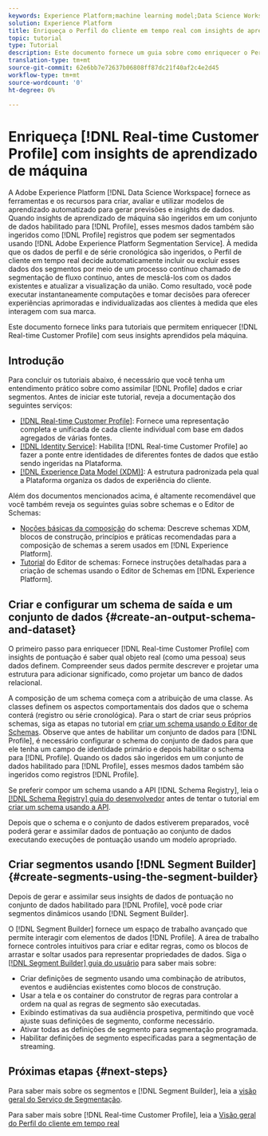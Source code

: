 ```yaml
---
keywords: Experience Platform;machine learning model;Data Science Workspace;Real-time Customer Profile;popular topics;machine learning insights
solution: Experience Platform
title: Enriqueça o Perfil do cliente em tempo real com insights de aprendizado de máquina
topic: tutorial
type: Tutorial
description: Este documento fornece um guia sobre como enriquecer o Perfil do cliente em tempo real com informações aprendidas pela máquina.
translation-type: tm+mt
source-git-commit: 62e6bb7e72637b06808ff87dc21f40af2c4e2d45
workflow-type: tm+mt
source-wordcount: '0'
ht-degree: 0%

---
```



# Enriqueça [!DNL Real-time Customer Profile] com insights de aprendizado de máquina

A Adobe Experience Platform [!DNL Data Science Workspace] fornece as ferramentas e os recursos para criar, avaliar e utilizar modelos de aprendizado automatizado para gerar previsões e insights de dados. Quando insights de aprendizado de máquina são ingeridos em um conjunto de dados habilitado para [!DNL Profile], esses mesmos dados também são ingeridos como [!DNL Profile] registros que podem ser segmentados usando [!DNL Adobe Experience Platform Segmentation Service]. À medida que os dados de perfil e de série cronológica são ingeridos, o Perfil de cliente em tempo real decide automaticamente incluir ou excluir esses dados dos segmentos por meio de um processo contínuo chamado de segmentação de fluxo contínuo, antes de mesclá-los com os dados existentes e atualizar a visualização da união. Como resultado, você pode executar instantaneamente computações e tomar decisões para oferecer experiências aprimoradas e individualizadas aos clientes à medida que eles interagem com sua marca.

Este documento fornece links para tutoriais que permitem enriquecer [!DNL Real-time Customer Profile] com seus insights aprendidos pela máquina.

## Introdução

Para concluir os tutoriais abaixo, é necessário que você tenha um entendimento prático sobre como assimilar [!DNL Profile] dados e criar segmentos. Antes de iniciar este tutorial, reveja a documentação dos seguintes serviços:

- [[!DNL Real-time Customer Profile]](../../profile/home.md): Fornece uma representação completa e unificada de cada cliente individual com base em dados agregados de várias fontes.
- [[!DNL Identity Service]](../../identity-service/home.md): Habilita  [!DNL Real-time Customer Profile] ao fazer a ponte entre identidades de diferentes fontes de dados que estão sendo ingeridas na Plataforma.
- [[!DNL Experience Data Model (XDM)]](../../xdm/home.md): A estrutura padronizada pela qual a Plataforma organiza os dados de experiência do cliente.

Além dos documentos mencionados acima, é altamente recomendável que você também reveja os seguintes guias sobre schemas e o Editor de Schemas:

- [Noções básicas da composição](../../xdm/schema/composition.md) do schema: Descreve schemas XDM, blocos de construção, princípios e práticas recomendadas para a composição de schemas a serem usados em  [!DNL Experience Platform].
- [Tutorial](../../xdm/tutorials/create-schema-ui.md) do Editor de schemas: Fornece instruções detalhadas para a criação de schemas usando o Editor de Schemas em  [!DNL Experience Platform].

## Criar e configurar um schema de saída e um conjunto de dados {#create-an-output-schema-and-dataset}

O primeiro passo para enriquecer [!DNL Real-time Customer Profile] com insights de pontuação é saber qual objeto real (como uma pessoa) seus dados definem. Compreender seus dados permite descrever e projetar uma estrutura para adicionar significado, como projetar um banco de dados relacional.

A composição de um schema começa com a atribuição de uma classe. As classes definem os aspectos comportamentais dos dados que o schema conterá (registro ou série cronológica). Para o start de criar seus próprios schemas, siga as etapas no tutorial em [criar um schema usando o Editor de Schemas](../../xdm/tutorials/create-schema-ui.md). Observe que antes de habilitar um conjunto de dados para [!DNL Profile], é necessário configurar o schema do conjunto de dados para que ele tenha um campo de identidade primário e depois habilitar o schema para [!DNL Profile]. Quando os dados são ingeridos em um conjunto de dados habilitado para [!DNL Profile], esses mesmos dados também são ingeridos como registros [!DNL Profile].

Se preferir compor um schema usando a API [!DNL Schema Registry], leia o [[!DNL Schema Registry] guia do desenvolvedor](../../xdm/api/getting-started.md) antes de tentar o tutorial em [criar um schema usando a API](../../xdm/tutorials/create-schema-api.md).

Depois que o schema e o conjunto de dados estiverem preparados, você poderá gerar e assimilar dados de pontuação ao conjunto de dados executando execuções de pontuação usando um modelo apropriado.

## Criar segmentos usando [!DNL Segment Builder] {#create-segments-using-the-segment-builder}

Depois de gerar e assimilar seus insights de dados de pontuação no conjunto de dados habilitado para [!DNL Profile], você pode criar segmentos dinâmicos usando [!DNL Segment Builder].

O [!DNL Segment Builder] fornece um espaço de trabalho avançado que permite interagir com elementos de dados [!DNL Profile]. A área de trabalho fornece controles intuitivos para criar e editar regras, como os blocos de arrastar e soltar usados para representar propriedades de dados. Siga o [[!DNL Segment Builder] guia do usuário](../../segmentation/ui/segment-builder.md) para saber mais sobre:

- Criar definições de segmento usando uma combinação de atributos, eventos e audiências existentes como blocos de construção.
- Usar a tela e os container do construtor de regras para controlar a ordem na qual as regras de segmento são executadas.
- Exibindo estimativas da sua audiência prospetiva, permitindo que você ajuste suas definições de segmento, conforme necessário.
- Ativar todas as definições de segmento para segmentação programada.
- Habilitar definições de segmento especificadas para a segmentação de streaming.

## Próximas etapas {#next-steps}

Para saber mais sobre os segmentos e [!DNL Segment Builder], leia a [visão geral do Serviço de Segmentação](../../segmentation/home.md).

Para saber mais sobre [!DNL Real-time Customer Profile], leia a [Visão geral do Perfil do cliente em tempo real](../../profile/home.md)